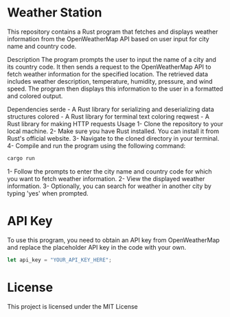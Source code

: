 # Weather Station
This repository contains a Rust program that fetches and displays weather information from the OpenWeatherMap API based on user input for city name and country code.

Description
The program prompts the user to input the name of a city and its country code. It then sends a request to the OpenWeatherMap API to fetch weather information for the specified location. The retrieved data includes weather description, temperature, humidity, pressure, and wind speed. The program then displays this information to the user in a formatted and colored output.

Dependencies
serde - A Rust library for serializing and deserializing data structures
colored - A Rust library for terminal text coloring
reqwest - A Rust library for making HTTP requests
Usage
1- Clone the repository to your local machine.
2- Make sure you have Rust installed. You can install it from Rust's official website.
3- Navigate to the cloned directory in your terminal.
4- Compile and run the program using the following command:
```bash
cargo run
```
1- Follow the prompts to enter the city name and country code for which you want to fetch weather information.
2- View the displayed weather information.
3- Optionally, you can search for weather in another city by typing 'yes' when prompted.

# API Key
To use this program, you need to obtain an API key from OpenWeatherMap and replace the placeholder API key in the code with your own.
```rust
let api_key = "YOUR_API_KEY_HERE";
```
# License
This project is licensed under the MIT License
